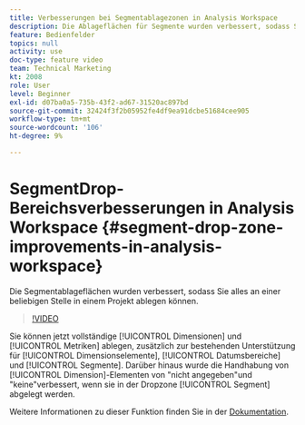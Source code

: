 ```yaml
---
title: Verbesserungen bei Segmentablagezonen in Analysis Workspace
description: Die Ablageflächen für Segmente wurden verbessert, sodass Sie alles an einer beliebigen Stelle in einem Projekt ablegen können.
feature: Bedienfelder
topics: null
activity: use
doc-type: feature video
team: Technical Marketing
kt: 2008
role: User
level: Beginner
exl-id: d07ba0a5-735b-43f2-ad67-31520ac897bd
source-git-commit: 32424f3f2b05952fe4df9ea91dcbe51684cee905
workflow-type: tm+mt
source-wordcount: '106'
ht-degree: 9%

---
```


#  SegmentDrop-Bereichsverbesserungen in Analysis Workspace {#segment-drop-zone-improvements-in-analysis-workspace}

 Die Segmentablageflächen wurden verbessert, sodass Sie alles an einer beliebigen Stelle in einem Projekt ablegen können.

>[!VIDEO](https://video.tv.adobe.com/v/24036/?quality=12)

Sie können jetzt vollständige [!UICONTROL Dimensionen] und [!UICONTROL Metriken] ablegen, zusätzlich zur bestehenden Unterstützung für [!UICONTROL Dimensionselemente], [!UICONTROL Datumsbereiche] und [!UICONTROL Segmente]. Darüber hinaus wurde die Handhabung von [!UICONTROL Dimension]-Elementen von &quot;nicht angegeben&quot;und &quot;keine&quot;verbessert, wenn sie in der Dropzone [!UICONTROL Segment] abgelegt werden.

Weitere Informationen zu dieser Funktion finden Sie in der [Dokumentation](https://marketing.adobe.com/resources/help/en_US/analytics/analysis-workspace/t_freeform-project-segment.html).
